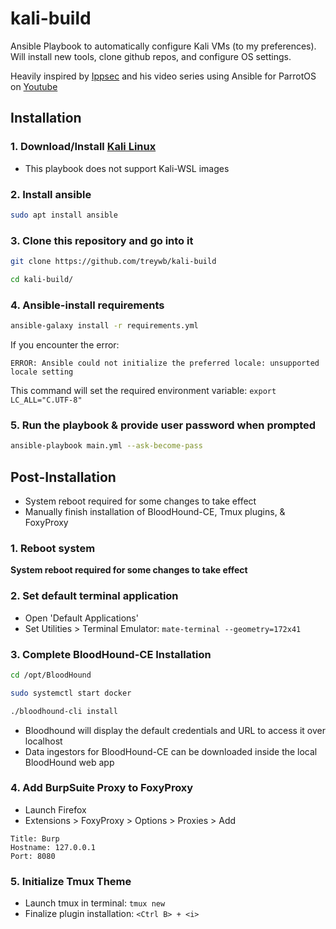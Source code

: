 # kali-build

Ansible Playbook to automatically configure Kali VMs (to my preferences). Will install new tools, clone github repos, and configure OS settings.

Heavily inspired by [Ippsec](https://github.com/ippsec/parrot-build/) and his video series using Ansible for ParrotOS on [Youtube](https://youtube.com/playlist?list=PLidcsTyj9JXJVIFqyHBHzrRYKPpZYFjM8&si=6n2xfM20y4F5v_i1)

## Installation
### 1. Download/Install [Kali Linux](https://www.kali.org/get-kali/#kali-platforms)
- This playbook does not support Kali-WSL images

### 2. Install ansible
```bash
sudo apt install ansible
```

### 3. Clone this repository and go into it
```bash
git clone https://github.com/treywb/kali-build

cd kali-build/
```

### 4. Ansible-install requirements
```bash 
ansible-galaxy install -r requirements.yml
```

If you encounter the error:

`ERROR: Ansible could not initialize the preferred locale: unsupported locale setting`

This command will set the required environment variable:
`export LC_ALL="C.UTF-8"`


### 5. Run the playbook & provide user password when prompted
```bash
ansible-playbook main.yml --ask-become-pass
```

## Post-Installation
- System reboot required for some changes to take effect
- Manually finish installation of BloodHound-CE, Tmux plugins, & FoxyProxy

### 1. Reboot system

**System reboot required for some changes to take effect**

### 2. Set default terminal application
- Open 'Default Applications'
- Set Utilities > Terminal Emulator:
`mate-terminal --geometry=172x41`

### 3. Complete BloodHound-CE Installation
```bash
cd /opt/BloodHound

sudo systemctl start docker

./bloodhound-cli install
```
- Bloodhound will display the default credentials and URL to access it over localhost
- Data ingestors for BloodHound-CE can be downloaded inside the local BloodHound web app

### 4. Add BurpSuite Proxy to FoxyProxy
- Launch Firefox
- Extensions > FoxyProxy > Options > Proxies > Add

```
Title: Burp
Hostname: 127.0.0.1
Port: 8080
```

### 5. Initialize Tmux Theme
- Launch tmux in terminal: `tmux new`
- Finalize plugin installation: `<Ctrl B> + <i>`
